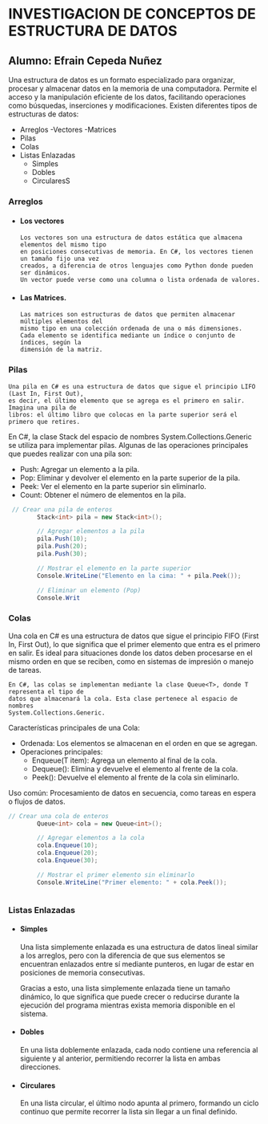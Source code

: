 
# INVESTIGACION DE CONCEPTOS DE ESTRUCTURA DE DATOS
## Alumno: Efrain Cepeda Nuñez

Una estructura de datos es un formato especializado para organizar, 
procesar y almacenar datos en la memoria de una computadora. 
Permite el acceso y la manipulación eficiente de los datos, facilitando 
operaciones como búsquedas, inserciones y modificaciones. Existen 
diferentes tipos de estructuras de datos:
- Arreglos
   -Vectores
   -Matrices
- Pilas
- Colas
- Listas Enlazadas  
   - Simples
   - Dobles
   - CircularesS

### Arreglos
- #### Los vectores
      Los vectores son una estructura de datos estática que almacena elementos del mismo tipo  
	  en posiciones consecutivas de memoria. En C#, los vectores tienen un tamaño fijo una vez  
	  creados, a diferencia de otros lenguajes como Python donde pueden ser dinámicos.  
	  Un vector puede verse como una columna o lista ordenada de valores.

- #### Las Matrices.
      Las matrices son estructuras de datos que permiten almacenar múltiples elementos del  
	  mismo tipo en una colección ordenada de una o más dimensiones.  
	  Cada elemento se identifica mediante un índice o conjunto de índices, según la  
	  dimensión de la matriz. 
### Pilas
    Una pila en C# es una estructura de datos que sigue el principio LIFO (Last In, First Out), 
    es decir, el último elemento que se agrega es el primero en salir. Imagina una pila de 
    libros: el último libro que colocas en la parte superior será el primero que retires.

   En C#, la clase Stack<T> del espacio de nombres System.Collections.Generic se utiliza para
   implementar pilas. Algunas de las operaciones principales que puedes realizar con una pila 
   son:

   - Push: Agregar un elemento a la pila.
   - Pop: Eliminar y devolver el elemento en la parte superior de la pila.
   - Peek: Ver el elemento en la parte superior sin eliminarlo.
   - Count: Obtener el número de elementos en la pila.
``` C#
 // Crear una pila de enteros
        Stack<int> pila = new Stack<int>();

        // Agregar elementos a la pila
        pila.Push(10);
        pila.Push(20);
        pila.Push(30);

        // Mostrar el elemento en la parte superior
        Console.WriteLine("Elemento en la cima: " + pila.Peek());

        // Eliminar un elemento (Pop)
        Console.Writ
```


### Colas
   Una cola en C# es una estructura de datos que sigue el principio FIFO (First In, First Out),
	lo que significa que el primer elemento que entra es el primero en salir. Es ideal para
	situaciones donde los datos deben procesarse en el mismo orden en que se reciben, como en
	sistemas de impresión o manejo de tareas.

	En C#, las colas se implementan mediante la clase Queue<T>, donde T representa el tipo de
	datos que almacenará la cola. Esta clase pertenece al espacio de nombres
	System.Collections.Generic.

   Características principales de una Cola:
   - Ordenada: Los elementos se almacenan en el orden en que se agregan.
   - Operaciones principales:
       - Enqueue(T item): Agrega un elemento al final de la cola.
       - Dequeue(): Elimina y devuelve el elemento al frente de la cola.
       - Peek(): Devuelve el elemento al frente de la cola sin eliminarlo.

Uso común: Procesamiento de datos en secuencia, como tareas en espera o flujos de datos.
```C#
// Crear una cola de enteros
        Queue<int> cola = new Queue<int>();

        // Agregar elementos a la cola
        cola.Enqueue(10);
        cola.Enqueue(20);
        cola.Enqueue(30);

        // Mostrar el primer elemento sin eliminarlo
        Console.WriteLine("Primer elemento: " + cola.Peek());



```


### Listas Enlazadas
  - #### Simples
	Una lista simplemente enlazada es una estructura de datos lineal similar a los arreglos,
	pero con la diferencia de que sus elementos se encuentran enlazados entre sí mediante
	punteros, en lugar de estar en posiciones de memoria consecutivas.

	Gracias a esto, una lista simplemente enlazada tiene un tamaño dinámico, lo que
	significa que puede crecer o reducirse durante la ejecución del programa mientras exista
	memoria disponible en el sistema.
  - #### Dobles
	En una lista doblemente enlazada, cada nodo contiene una referencia al siguiente y al
	anterior, permitiendo recorrer la lista en ambas direcciones.
  - #### Circulares
	En una lista circular, el último nodo apunta al primero, formando un ciclo continuo que
	permite recorrer la lista sin llegar a un final definido.
  
 
